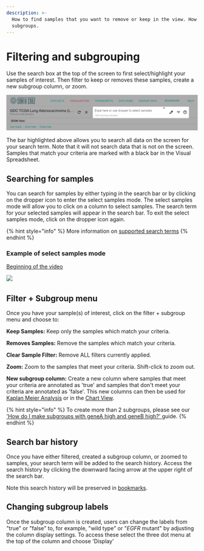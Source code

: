 ```yaml
---
description: >-
  How to find samples that you want to remove or keep in the view. How to make
  subgroups.
---
```


# Filtering and subgrouping

Use the search box at the top of the screen to first select/highlight your samples of interest. Then filter to keep or removes these samples, create a new subgroup column, or zoom.

![](../../.gitbook/assets/screen-shot-2021-01-19-at-3.36.32-pm.png)

The bar highlighted above allows you to search all data on the screen for your search term. Note that it will not search data that is not on the screen. Samples that match your criteria are marked with a black bar in the Visual Spreadsheet.

## Searching for samples

You can search for samples by either typing in the search bar or by clicking on the dropper icon to enter the select samples mode. The select samples mode will allow you to click on a column to select samples. The search term for your selected samples will appear in the search bar. To exit the select samples mode, click on the dropper icon again.

{% hint style="info" %}
More information on [supported search terms](supported-search-terms-for-finding-samples.md)
{% endhint %}

### Example of select samples mode

[Beginning of the video](https://xenabrowser.net/heatmap/?bookmark=8d5101e8e819a66eceb96869a968654d)

![](../../.gitbook/assets/dropper.gif)

## Filter + Subgroup menu

Once you have your sample\(s\) of interest, click on the filter + subgroup menu and choose to:

**Keep Samples:** Keep only the samples which match your criteria.

**Removes Samples:** Remove the samples which match your criteria.

**Clear Sample Filter:** Remove ALL filters currently applied.

**Zoom:** Zoom to the samples that meet your criteria. Shift-click to zoom out.

**New subgroup column:** Create a new column where samples that meet your criteria are annotated as 'true' and samples that don't meet your criteria are annotated as 'false'. This new columns can then be used for [Kaplan Meier Analysis](../kaplan-meier-plots.md) or in the [Chart View](../chart-view.md).

{% hint style="info" %}
To create more than 2 subgroups, please see our ['How do I make subgroups with geneA high and geneB high?' ](../../how-do-i/how-do-i-make-subgroups-with-4-groups.md)guide.
{% endhint %}

## Search bar history

Once you have either filtered, created a subgroup column, or zoomed to samples, your search term will be added to the search history. Access the search history by clicking the downward facing arrow at the upper right of the search bar.

Note this search history will be preserved in [bookmarks](../bookmarks.md).

## Changing subgroup labels

Once the subgroup column is created, users can change the labels from "true" or "false" to, for example, "wild type" or "_EGFR_ mutant" by adjusting the column display settings. To access these select the three dot menu at the top of the column and choose 'Display'

